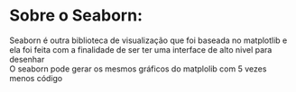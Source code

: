 # Sobre o Seaborn:
<p>
Seaborn é outra biblioteca de visualização que foi baseada no matplotlib e ela foi feita com a finalidade de ser ter uma
interface de alto nivel para desenhar<br>
O seaborn pode gerar os mesmos gráficos do matplolib com 5 vezes menos código
</p>